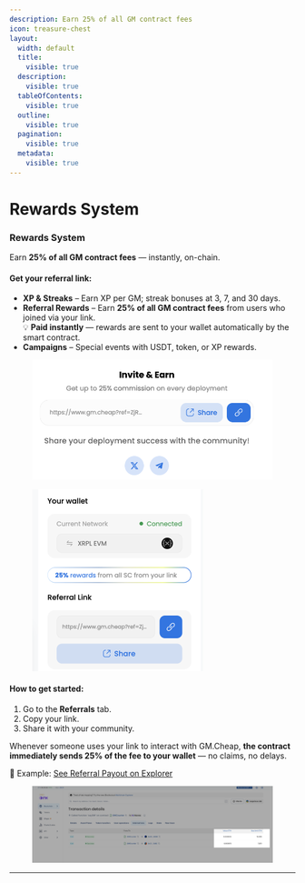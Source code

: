 ```yaml
---
description: Earn 25% of all GM contract fees
icon: treasure-chest
layout:
  width: default
  title:
    visible: true
  description:
    visible: true
  tableOfContents:
    visible: true
  outline:
    visible: true
  pagination:
    visible: true
  metadata:
    visible: true
---
```


# Rewards System

### Rewards System

Earn **25% of all GM contract fees** — instantly, on-chain.

#### Get your referral link:

* **XP & Streaks** – Earn XP per GM; streak bonuses at 3, 7, and 30 days.
* **Referral Rewards** – Earn **25% of all GM contract fees** from users who joined via your link.\
  💡 **Paid instantly** — rewards are sent to your wallet automatically by the smart contract.
* **Campaigns** – Special events with USDT, token, or XP rewards.

<div><figure><img src="../.gitbook/assets/Screenshot 2025-08-08 at 13.53.19.png" alt="" width="563"><figcaption></figcaption></figure> <figure><img src="../.gitbook/assets/Screenshot 2025-08-09 at 15.53.51.png" alt="" width="301"><figcaption></figcaption></figure></div>

#### How to get started:

1. Go to the **Referrals** tab.
2. Copy your link.
3. Share it with your community.

Whenever someone uses your link to interact with GM.Cheap, **the contract immediately sends 25% of the fee to your wallet** — no claims, no delays.

📌 Example: [See Referral Payout on Explorer](https://explorer.inkonchain.com/tx/0x5c289e28517b159e820eb3c68fe68777d6a1b119c5e3394faf059608f06a4044?tab=internal)

<figure><img src="../.gitbook/assets/Screenshot 2025-08-09 at 15.50.30.png" alt=""><figcaption></figcaption></figure>

***

